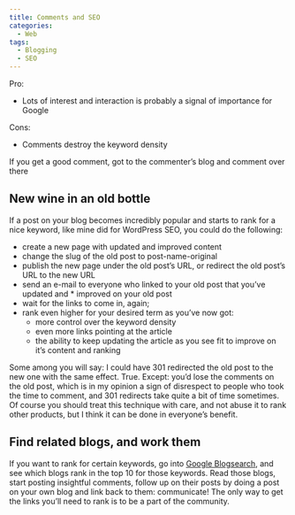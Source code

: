 ```yaml
---
title: Comments and SEO
categories:
  - Web
tags:
  - Blogging
  - SEO
---
```

Pro:

* Lots of interest and interaction is probably a signal of importance for Google

Cons:

* Comments destroy the keyword density

If you get a good comment, got to the commenter’s blog and comment over there

## New wine in an old bottle

If a post on your blog becomes incredibly popular and starts to rank for a nice keyword, like mine did for WordPress SEO, you could do the following:

* create a new page with updated and improved content
* change the slug of the old post to post-name-original
* publish the new page under the old post’s URL, or redirect the old post’s URL to the new URL
* send an e-mail to everyone who linked to your old post that you’ve updated and * improved on your old post
* wait for the links to come in, again;
* rank even higher for your desired term as you’ve now got:
    * more control over the keyword density
    * even more links pointing at the article
    * the ability to keep updating the article as you see fit to improve on it’s content and ranking

Some among you will say: I could have 301 redirected the old post to the new one with the same effect. True. Except: you’d lose the comments on the old post, which is in my opinion a sign of disrespect to people who took the time to comment, and 301 redirects take quite a bit of time sometimes. Of course you should treat this technique with care, and not abuse it to rank other products, but I think it can be done in everyone’s benefit.

## Find related blogs, and work them

If you want to rank for certain keywords, go into [Google Blogsearch](https://www.google.com/blogsearch), and see which blogs rank in the top 10 for those keywords. Read those blogs, start posting insightful comments, follow up on their posts by doing a post on your own blog and link back to them: communicate! The only way to get the links you’ll need to rank is to be a part of the community.
